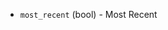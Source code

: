 <!-- Code generated from the comments of the AmiFilterOptions struct in builder/amazon/common/run_config.go; DO NOT EDIT MANUALLY -->

-   `most_recent` (bool) - Most Recent
